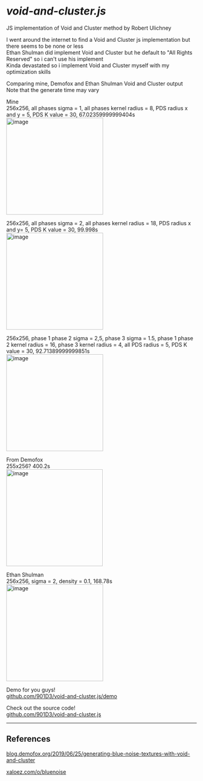# _**void-and-cluster.js**_
JS implementation of Void and Cluster method by Robert Ulichney

I went around the internet to find a Void and Cluster js implementation but there seems to be none or less\
Ethan Shulman did implement Void and Cluster but he default to "All Rights Reserved" so i can't use his implement\
Kinda devastated so i implement Void and Cluster myself with my optimization skills

Comparing mine, Demofox and Ethan Shulman Void and Cluster output\
Note that the generate time may vary

Mine\
256x256, all phases sigma = 1, all phases kernel radius = 8, PDS radius x and y = 5, PDS K value = 30, 67.02359999999404s\
<img width="256" height="256" alt="image" src="https://raw.githubusercontent.com/901D3/void-and-cluster.js/refs/heads/main/out/256x256%2C%20all%20phases%20sigma%20%3D%201%2C%20all%20phases%20kernel%20radius%20%3D%208%2C%20PDS%20radius%20x%20and%20y%20%3D%205%2C%20PDS%20K%20value%20%3D%2030%2C%2067.02359999999404s.png" />

256x256, all phases sigma = 2, all phases kernel radius = 18, PDS radius x and y= 5, PDS K value = 30, 99.998s\
<img width="256" height="256" alt="image" src="https://raw.githubusercontent.com/901D3/void-and-cluster.js/refs/heads/main/out/256x256%2C%20all%20phases%20sigma%20%3D%202%2C%20all%20phases%20kernel%20radius%20%3D%2018%2C%20PDS%20radius%20x%20and%20y%3D%205%2C%20PDS%20K%20value%20%3D%2030%2C%2099.998s.png" />

256x256, phase 1 phase 2 sigma = 2,5, phase 3 sigma = 1.5, phase 1 phase 2 kernel radius = 16, phase 3 kernel radius = 4, all PDS radius = 5, PDS K value = 30, 92.71389999999851s\
<img width="256" height="256" alt="image" src="https://raw.githubusercontent.com/901D3/void-and-cluster.js/refs/heads/main/out/256x256%2C%20phase%201%20phase%202%20sigma%20%3D%202%2C%20phase%203%20sigma%20%3D%201.5%2C%20phase%201%20phase%202%20kernel%20radius%20%3D%2016%2C%20phase%203%20kernel%20radius%20%3D%204%2C%20all%20PDS%20radius%20%3D%205%2C%20PDS%20K%20value%20%3D%2030%2C%2092.71389999999851s.png" />

From Demofox\
255x256? 400.2s\
<img width="255" height="256" alt="image" src="https://github.com/user-attachments/assets/a34febf6-3932-435b-b97c-4e691a0741a3" />

Ethan Shulman\
256x256, sigma = 2, density = 0.1, 168.78s\
<img width="256" height="256" alt="image" src="https://github.com/user-attachments/assets/1c126adc-ec9c-4216-8092-9d6b37725989" />

Demo for you guys!\
[github.com/901D3/void-and-cluster.js/demo](https://901d3.github.io/void-and-cluster.js/demo)

Check out the source code!\
[github.com/901D3/void-and-cluster.js](https://github.com/901D3/void-and-cluster.js)

----------
## References

[blog.demofox.org/2019/06/25/generating-blue-noise-textures-with-void-and-cluster](https://blog.demofox.org/2019/06/25/generating-blue-noise-textures-with-void-and-cluster)

[xaloez.com/o/bluenoise](https://xaloez.com/o/bluenoise)
